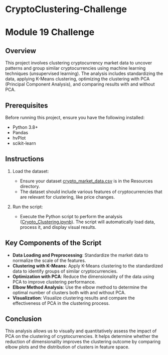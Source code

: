# CryptoClustering-Challenge

# Module 19 Challenge

## Overview
This project involves clustering cryptocurrency market data to uncover patterns and group similar cryptocurrencies using machine learning techniques (unsupervised learning). The analysis includes standardizing the data, applying K-Means clustering, optimizing the clustering with PCA (Principal Component Analysis), and comparing results with and without PCA.

## Prerequisites
Before running this project, ensure you have the following installed:
- Python 3.8+
- Pandas
- hvPlot
- scikit-learn

## Instructions

1. Load the dataset:
    - Ensure your dataset [crypto_market_data.csv](https://github.com/myhre062/CryptoClustering/blob/main/Resources/crypto_market_data.csv) is in the Resources directory.
    - The dataset should include various features of cryptocurrencies that are relevant for clustering, like price changes.

2. Run the script:
    - Execute the Python script to perform the analysis ([Crypto_Clustering.ipynb](https://github.com/myhre062/CryptoClustering/blob/main/Crypto_Clustering.ipynb)). The script will automatically load data, process it, and display visual results.

## Key Components of the Script
- **Data Loading and Preprocessing**: Standardize the market data to normalize the scale of the features.
- **Clustering with K-Means**: Apply K-Means clustering to the standardized data to identify groups of similar cryptocurrencies.
- **Optimization with PCA**: Reduce the dimensionality of the data using PCA to improve clustering performance.
- **Elbow Method Analysis**: Use the elbow method to determine the optimal number of clusters both with and without PCA.
- **Visualization**: Visualize clustering results and compare the effectiveness of PCA in the clustering process.

## Conclusion
This analysis allows us to visually and quantitatively assess the impact of PCA on the clustering of cryptocurrencies. It helps determine whether the reduction of dimensionality improves the clustering outcome by comparing elbow plots and the distribution of clusters in feature space.

